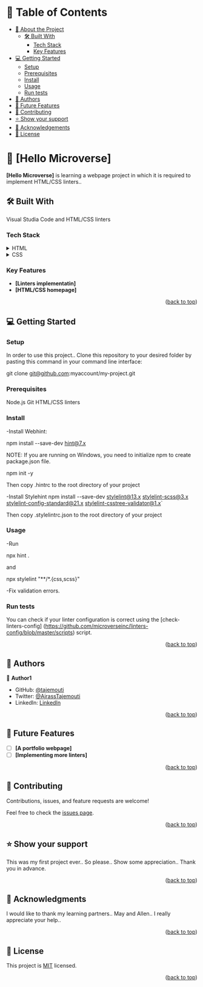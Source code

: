 <a name="readme-top"></a>

# 📗 Table of Contents

- [📖 About the Project](#about-project)
  - [🛠 Built With](#built-with)
    - [Tech Stack](#tech-stack)
    - [Key Features](#key-features)
- [💻 Getting Started](#getting-started)
  - [Setup](#setup)
  - [Prerequisites](#prerequisites)
  - [Install](#install)
  - [Usage](#usage)
  - [Run tests](#run-tests)
- [👥 Authors](#authors)
- [🔭 Future Features](#future-features)
- [🤝 Contributing](#contributing)
- [⭐️ Show your support](#support)
- [🙏 Acknowledgements](#acknowledgements)
- [📝 License](#license)


# 📖 [Hello Microverse] <a name="about-project"></a>

**[Hello Microverse]** is learning a webpage project in which it is required to implement HTML/CSS linters..

## 🛠 Built With <a name="built-with"></a>
Visual Studia Code and HTML/CSS linters 

### Tech Stack <a name="tech-stack"></a>

<details>
  <summary>HTML</summary>
</details>

<details>
  <summary>CSS</summary>
</details>

### Key Features <a name="key-features"></a>

- **[Linters implementatin]**
- **[HTML/CSS homepage]**

<p align="right">(<a href="#readme-top">back to top</a>)</p>


## 💻 Getting Started <a name="getting-started"></a>

### Setup <a name="setup"></a>

In order to use this project.. Clone this repository to your desired folder by pasting this command in your command line interface:

  git clone git@github.com:myaccount/my-project.git

### Prerequisites <a name="prerequisites"></a>

  Node.js
  Git
  HTML/CSS linters

### Install <a name="install"></a>

-Install Webhint:

  npm install --save-dev hint@7.x

NOTE: If you are running on Windows, you need to initialize npm to create package.json file.
  
  npm init -y

  Then copy .hintrc to the root directory of your project

-Install Stylehint
  npm install --save-dev stylelint@13.x stylelint-scss@3.x stylelint-config-standard@21.x stylelint-csstree-validator@1.x\`

  Then copy .stylelintrc.json to the root directory of your project


### Usage <a name="usage"></a>

-Run

npx hint .

and

npx stylelint "**/*.{css,scss}"

-Fix validation errors.

### Run tests <a name="run tests"></a>

 You can check if your linter configuration is correct using the [check-linters-config] (https://github.com/microverseinc/linters-config/blob/master/scripts) script.

<p align="right">(<a href="#readme-top">back to top</a>)</p>


## 👥 Authors <a name="authors"></a>

👤 **Author1**

- GitHub: [@tajemouti](https://github.com/tajemouti)
- Twitter: [@AjrassTajemouti](https://twitter.com/AjrassTajemouti)
- LinkedIn: [LinkedIn](https://linkedin.com/in/ajrass)

<p align="right">(<a href="#readme-top">back to top</a>)</p>


## 🔭 Future Features <a name="future-features"></a>

- [ ] **[A portfolio webpage]**
- [ ] **[Implementing more linters]**

<p align="right">(<a href="#readme-top">back to top</a>)</p>


## 🤝 Contributing <a name="contributing"></a>

Contributions, issues, and feature requests are welcome!

Feel free to check the [issues page](../../issues/).

<p align="right">(<a href="#readme-top">back to top</a>)</p>


## ⭐️ Show your support <a name="support"></a>

This was my first project ever.. So please.. Show some appreciation.. Thank you in advance.

<p align="right">(<a href="#readme-top">back to top</a>)</p>


## 🙏 Acknowledgments <a name="acknowledgements"></a>

I would like to thank my learning partners.. May and Allen.. I really appreciate your help..

<p align="right">(<a href="#readme-top">back to top</a>)</p>


## 📝 License <a name="license"></a>

This project is [MIT](MIT.md) licensed.

<p align="right">(<a href="#readme-top">back to top</a>)</p>